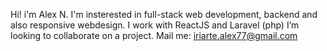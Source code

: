 Hi! i'm Alex N. 
I'm insterested in full-stack web development, backend and also responsive webdesign.
I work with ReactJS and Laravel (php)
I’m looking to collaborate on a project.
Mail me: iriarte.alex77@gmail.com

